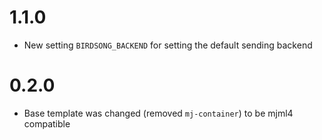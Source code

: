 # 1.1.0

- New setting `BIRDSONG_BACKEND` for setting the default sending backend

# 0.2.0

- Base template was changed (removed `mj-container`) to be mjml4 compatible
